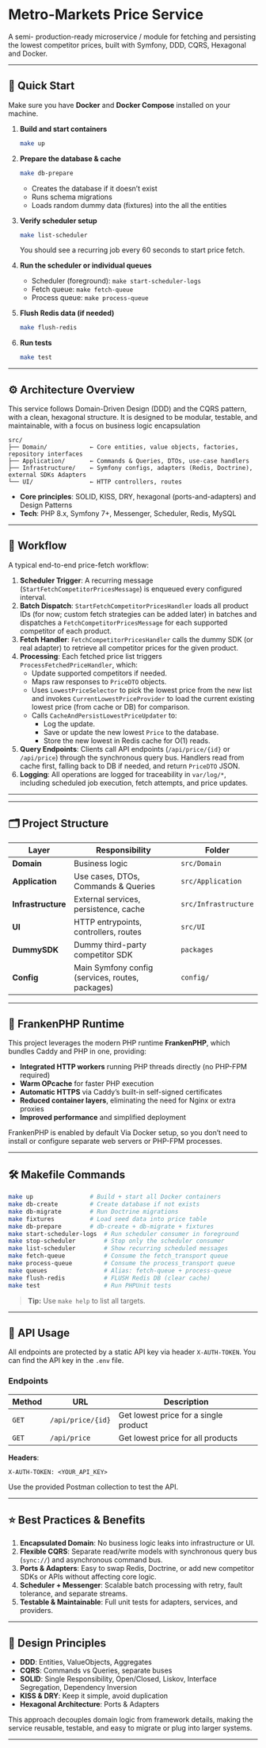 # Metro-Markets Price Service

A semi- production-ready microservice / module  for fetching and persisting the lowest competitor prices, built with Symfony, DDD, CQRS, Hexagonal  and Docker.

---

## 🚀 Quick Start

Make sure you have **Docker** and **Docker Compose** installed on your machine.

1. **Build and start containers**

   ```bash
   make up
   ```

2. **Prepare the database & cache**

   ```bash
   make db-prepare
   ```

    * Creates the database if it doesn’t exist
    * Runs schema migrations
    * Loads random dummy data (fixtures) into the all the entities 

3. **Verify scheduler setup**

   ```bash
   make list-scheduler
   ```

   You should see a recurring job every 60 seconds to start price fetch.

4. **Run the scheduler or individual queues**

    * Scheduler (foreground): `make start-scheduler-logs`
    * Fetch queue:            `make fetch-queue`
    * Process queue:          `make process-queue`

5. **Flush Redis data (if needed)**

   ```bash
   make flush-redis
   ```

6. **Run tests**

   ```bash
   make test
   ```

---

## ⚙️ Architecture Overview

This service follows Domain-Driven Design (DDD) and the CQRS  pattern, with a clean, hexagonal structure.
It is designed to be modular, testable, and maintainable, with a focus on business logic encapsulation

```
src/
├── Domain/            ← Core entities, value objects, factories, repository interfaces
├── Application/       ← Commands & Queries, DTOs, use-case handlers
├── Infrastructure/    ← Symfony configs, adapters (Redis, Doctrine), external SDKs Adapters
└── UI/                ← HTTP controllers, routes
```

* **Core principles**: SOLID, KISS, DRY, hexagonal (ports-and-adapters) and Design Patterns
* **Tech**: PHP 8.x, Symfony 7+, Messenger, Scheduler, Redis, MySQL

---

## 🔄 Workflow

A typical end-to-end price-fetch workflow:

1. **Scheduler Trigger**: A recurring message (`StartFetchCompetitorPricesMessage`) is enqueued every configured interval.
2. **Batch Dispatch**: `StartFetchCompetitorPricesHandler` loads all product IDs (for now; custom fetch strategies can be added later) in batches and dispatches a `FetchCompetitorPricesMessage` for each supported competitor of each product.
3. **Fetch Handler**: `FetchCompetitorPricesHandler` calls the dummy SDK (or real adapter) to retrieve all competitor prices for the given product.
4. **Processing**: Each fetched price list triggers `ProcessFetchedPriceHandler`, which:
     -  Update supported competitors if needed.
    - Maps raw responses to `PriceDTO` objects.
    - Uses `LowestPriceSelector` to pick the lowest price from the new list and invokes `CurrentLowestPriceProvider` to load the current existing lowest price (from cache or DB) for comparison.
    - Calls `CacheAndPersistLowestPriceUpdater` to:
        - Log the update.
        - Save or update the new lowest `Price` to the database.
        - Store the new lowest in Redis cache for O(1) reads.
5. **Query Endpoints**: Clients call API endpoints (`/api/price/{id}` or `/api/price`) through the synchronous query bus. Handlers read from cache first, falling back to DB if needed, and return `PriceDTO` JSON.
6. **Logging**: All operations are logged for traceability in `var/log/*`, including scheduled job execution, fetch attempts, and price updates.

---

---

## 🗂️ Project Structure

| Layer              | Responsibility                                   | Folder               |
|--------------------|--------------------------------------------------|----------------------|
| **Domain**         | Business logic                                   | `src/Domain`         |
| **Application**    | Use cases, DTOs, Commands & Queries              | `src/Application`    |
| **Infrastructure** | External services, persistence, cache            | `src/Infrastructure` |
| **UI**             | HTTP entrypoints, controllers, routes            | `src/UI`             |
| **DummySDK**       | Dummy third-party competitor SDK                 | `packages`           |
| **Config**         | Main Symfony config (services, routes, packages) | `config/`            |

---

## 🐘 FrankenPHP Runtime

This project leverages the modern PHP runtime **FrankenPHP**, which bundles Caddy and PHP in one, providing:

- **Integrated HTTP workers** running PHP threads directly (no PHP-FPM required)
- **Warm OPcache** for faster PHP execution
- **Automatic HTTPS** via Caddy’s built-in self-signed certificates
- **Reduced container layers**, eliminating the need for Nginx or extra proxies
- **Improved performance** and simplified deployment

FrankenPHP is enabled by default Via Docker setup, so you don’t need to install or configure separate web servers or PHP-FPM processes.

---

## 🛠️ Makefile Commands

```bash
make up                # Build + start all Docker containers
make db-create         # Create database if not exists
make db-migrate        # Run Doctrine migrations
make fixtures          # Load seed data into price table
make db-prepare        # db-create + db-migrate + fixtures
make start-scheduler-logs  # Run scheduler consumer in foreground
make stop-scheduler        # Stop only the scheduler consumer
make list-scheduler        # Show recurring scheduled messages
make fetch-queue           # Consume the fetch_transport queue
make process-queue         # Consume the process_transport queue
make queues                # Alias: fetch-queue + process-queue
make flush-redis           # FLUSH Redis DB (clear cache)
make test                  # Run PHPUnit tests
```

> **Tip:** Use `make help` to list all targets.

---

## 🔑 API Usage

All endpoints are protected by a static API key via header `X-AUTH-TOKEN`. 
You can find the API key in the `.env` file.

### Endpoints

| Method | URL               | Description                           |
| ------ | ----------------- | ------------------------------------- |
| `GET`  | `/api/price/{id}` | Get lowest price for a single product |
| `GET`  | `/api/price`      | Get lowest price for all products     |

**Headers**:

```
X-AUTH-TOKEN: <YOUR_API_KEY>
```

Use the provided Postman collection to test the API.

---

## ⭐ Best Practices & Benefits

1. **Encapsulated Domain**: No business logic leaks into infrastructure or UI.
2. **Flexible CQRS**: Separate read/write models with synchronous query bus (`sync://`) and asynchronous command bus.
3. **Ports & Adapters**: Easy to swap Redis, Doctrine, or add new competitor SDKs or APIs without affecting core logic.
4. **Scheduler + Messenger**: Scalable batch processing with retry, fault tolerance, and separate streams.
5. **Testable & Maintainable**: Full unit tests for adapters, services, and providers.

---

## 🎯 Design Principles

* **DDD**: Entities, ValueObjects, Aggregates
* **CQRS**: Commands vs Queries, separate buses
* **SOLID**: Single Responsibility, Open/Closed, Liskov, Interface Segregation, Dependency Inversion
* **KISS & DRY**: Keep it simple, avoid duplication
* **Hexagonal Architecture**: Ports & Adapters

This approach decouples domain logic from framework details, making the service reusable, testable, and easy to migrate or plug into larger systems.

---

